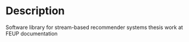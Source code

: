 
# Description

Software library for stream-based recommender systems thesis work at FEUP documentation

